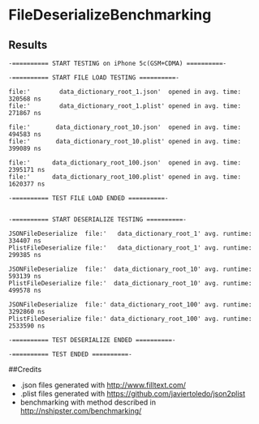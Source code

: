 FileDeserializeBenchmarking
===========================

## Results

    -========== START TESTING on iPhone 5c(GSM+CDMA) ==========-
    
    -========== START FILE LOAD TESTING ==========-
    
    file:'        data_dictionary_root_1.json'  opened in avg. time:     320568 ns
    file:'        data_dictionary_root_1.plist' opened in avg. time:     271867 ns
    
    file:'       data_dictionary_root_10.json'  opened in avg. time:     494583 ns
    file:'       data_dictionary_root_10.plist' opened in avg. time:     399089 ns
    
    file:'      data_dictionary_root_100.json'  opened in avg. time:    2395171 ns
    file:'      data_dictionary_root_100.plist' opened in avg. time:    1620377 ns
    
    -========== TEST FILE LOAD ENDED ==========-
    
    
    -========== START DESERIALIZE TESTING ==========-
    
    JSONFileDeserialize  file:'   data_dictionary_root_1' avg. runtime:     334407 ns
    PlistFileDeserialize file:'   data_dictionary_root_1' avg. runtime:     299385 ns
   
    JSONFileDeserialize  file:'  data_dictionary_root_10' avg. runtime:     593139 ns
    PlistFileDeserialize file:'  data_dictionary_root_10' avg. runtime:     499578 ns
   
    JSONFileDeserialize  file:' data_dictionary_root_100' avg. runtime:    3292860 ns
    PlistFileDeserialize file:' data_dictionary_root_100' avg. runtime:    2533590 ns
    
    -========== TEST DESERIALIZE ENDED ==========-
    
    -========== TEST ENDED ==========-


##Credits

- .json files generated with http://www.filltext.com/
- .plist files generated with https://github.com/javiertoledo/json2plist
- benchmarking with method described in http://nshipster.com/benchmarking/
